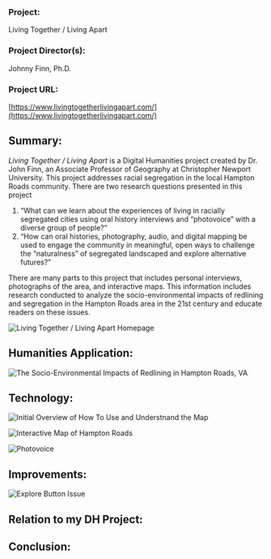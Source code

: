 ### Project: ###  
Living Together / Living Apart   
### Project Director(s): ###  
Johnny Finn, Ph.D.
### Project URL: ###  
[https://www.livingtogetherlivingapart.com/](https://www.livingtogetherlivingapart.com/)


## Summary: ## 

*Living Together / Living Apart* is a Digital Humanities project created by Dr. John Finn, an Associate Professor of Geography at Christopher Newport University. This project addresses racial segregation in the local Hampton Roads community. There are two research questions presented in this project

1. “What can we learn about the experiences of living in racially segregated cities using oral history interviews and “photovoice” with a diverse group of people?”
2. “How can oral histories, photography, audio, and digital mapping be used to engage the community in meaningful, open ways to challenge the “naturalness” of segregated landscaped and explore alternative futures?”

There are many parts to this project that includes personal interviews, photographs of the area, and interactive maps. This information includes research conducted to analyze the socio-environmental impacts of redlining and segregation in the Hampton Roads area in the 21st century and educate readers on these issues.
 
![Living Together / Living Apart Homepage](https://kendyllmb.github.io/kendyllmb/images/homepage.jpeg)

## Humanities Application: ##

![The Socio-Environmental Impacts of Redlining in Hampton Roads, VA](https://kendyllmb.github.io/kendyllmb/images/impact.jpeg)



## Technology: ##

![Initial Overview of How To Use and Understnand the Map](https://kendyllmb.github.io/kendyllmb/images/howto.gif)



![Interactive Map of Hampton Roads](https://kendyllmb.github.io/kendyllmb/images/interactive.gif)

![Photovoice](https://kendyllmb.github.io/kendyllmb/images/photovoice.jpeg)

## Improvements: ##

![Explore Button Issue](https://kendyllmb.github.io/kendyllmb/images/explorebutton.jpeg)

## Relation to my DH Project: ##


## Conclusion: ##


